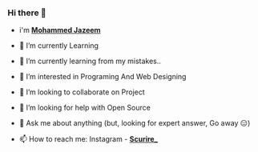 ### Hi there 👋
- i'm [**Mohammed Jazeem**](https://jazeemmp.gq/)

- 🔭 I’m currently Learning
- 🌱 I’m currently learning from my mistakes..
- 👀 I’m interested in Programing And Web Designing
- 👯 I’m looking to collaborate on Project
- 🤔 I’m looking for help with Open Source
- 💬 Ask me about anything (but, looking for expert answer, Go away 😑)
- 📫 How to reach me: Instagram - [**Scurire_**](https://www.instagram.com/scurire_/?hl=en)
